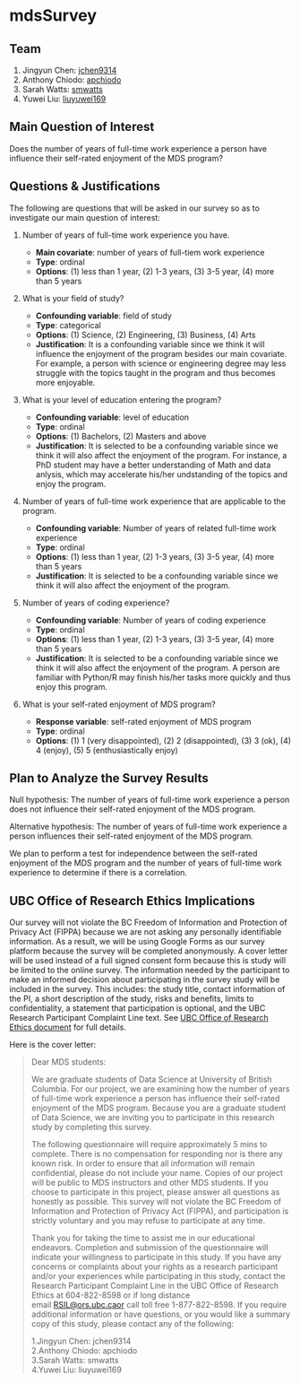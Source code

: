 # mdsSurvey

## Team
1. Jingyun Chen: [jchen9314](https://github.com/jchen9314)
2. Anthony Chiodo: [apchiodo](https://github.com/apchiodo)
3. Sarah Watts: [smwatts](https://github.com/smwatts)
4. Yuwei Liu: [liuyuwei169](https://github.com/liuyuwei169)

## Main Question of Interest

Does the number of years of full-time work experience a person have influence their self-rated enjoyment of the MDS program?

## Questions & Justifications

The following are questions that will be asked in our survey so as to investigate our main question of interest: 

1. Number of years of full-time work experience you have.
	
	- __Main covariate__: number of years of full-tiem work experience
	- __Type__: ordinal
	- __Options__: (1) less than 1 year, (2) 1-3 years, (3) 3-5 year, (4) more than 5 years

2. What is your field of study? 

	- __Confounding variable__: field of study
	- __Type__: categorical
	- __Options__: (1) Science, (2) Engineering, (3) Business, (4) Arts
	- __Justification__: It is a confounding variable since we think it will influence the enjoyment of the program besides our main covariate. For example, a person with science or engineering degree may less struggle with the topics taught in the program and thus becomes more enjoyable.

3. What is your level of education entering the program? 
	
	- __Confounding variable__: level of education
	- __Type__: ordinal
	- __Options__: (1) Bachelors, (2) Masters and above
	- __Justification__: It is selected to be a confounding variable since we think it will also affect the enjoyment of the program. For instance, a PhD student may have a better understanding of Math and data anlysis, which may accelerate his/her undstanding of the topics and enjoy the program.

4. Number of years of full-time work experience that are applicable to the program.

	- __Confounding variable__: Number of years of related full-time work experience
	- __Type__: ordinal
	- __Options__: (1) less than 1 year, (2) 1-3 years, (3) 3-5 year, (4) more than 5 years
	- __Justification__: It is selected to be a confounding variable since we think it will also affect the enjoyment of the program.

5. Number of years of coding experience?

	- __Confounding variable__: Number of years of coding experience
	- __Type__: ordinal
	- __Options__: (1) less than 1 year, (2) 1-3 years, (3) 3-5 year, (4) more than 5 years
	- __Justification__: It is selected to be a confounding variable since we think it will also affect the enjoyment of the program. A person are familiar with Python/R may finish his/her tasks more quickly and thus enjoy this program.

6. What is your self-rated enjoyment of MDS program?

	- __Response variable__: self-rated enjoyment of MDS program
	- __Type__: ordinal
	- __Options__: (1) 1 (very disappointed), (2) 2 (disappointed), (3) 3 (ok), (4) 4 (enjoy), (5) 5 (enthusiastically enjoy)

## Plan to Analyze the Survey Results

Null hypothesis: The number of years of full-time work experience a person does not influence their self-rated enjoyment of the MDS program.

Alternative hypothesis: The number of years of full-time work experience a person influences their self-rated enjoyment of the MDS program.

We plan to perform a test for independence between the self-rated enjoyment of the MDS program and the number of years of full-time work experience to determine if there is a correlation.

## UBC Office of Research Ethics Implications

Our survey will not violate the BC Freedom of Information and Protection of Privacy Act (FIPPA) because we are not asking any personally identifiable information. As a result, we will be using Google Forms as our survey platform because the survey will be completed anonymously. A cover letter will be used instead of a full signed consent form because this is study will be limited to the online survey. The information needed by the participant to make an informed decision about participating in the survey study will be included in the survey. This includes: the study title, contact information of the PI, a short description of the study, risks and benefits, limits to confidentiality, a statement that participation is optional, and the UBC Research Participant Complaint Line text. See [UBC Office of Research Ethics document](https://ethics.research.ubc.ca/sites/ore.ubc.ca/files/documents/Online_Survey-GN.pdf) for full details.

Here is the cover letter:
> Dear MDS students: 
>
> We are graduate students of Data Science at University of British Columbia. For our project, we are examining how the number of years of full-time work experience a person has influence their self-rated enjoyment of the MDS program. Because you are a graduate student of Data Science, we are inviting you to participate in this research study by completing this survey. 
>
> The following questionnaire will require approximately 5 mins to complete. There is no compensation for responding nor is there any known risk. In order to ensure that all information will remain confidential, please do not include your name. Copies of our project will be public to MDS instructors and other MDS students. If you choose to participate in this project, please answer all questions as honestly as possible. This survey will not violate the BC Freedom of Information and Protection of Privacy Act (FIPPA), and participation is strictly voluntary and you may refuse to participate at any time. 
>
> Thank you for taking the time to assist me in our educational endeavors. Completion and submission of the questionnaire will indicate your willingness to participate in this study. If you have any concerns or complaints about your rights as a research participant and/or your experiences while participating in this study, contact the Research Participant Complaint Line in the UBC Office of Research Ethics at 604-822-8598 or if long distance email RSIL@ors.ubc.caor call toll free 1-877-822-8598.
If you require additional information or have questions, or you would like a summary copy of this study, please contact any of the following: 
> 
> 1.Jingyun Chen: jchen9314 <br/>
2.Anthony Chiodo: apchiodo <br/>
3.Sarah Watts: smwatts <br/>
4.Yuwei Liu: liuyuwei169
	
